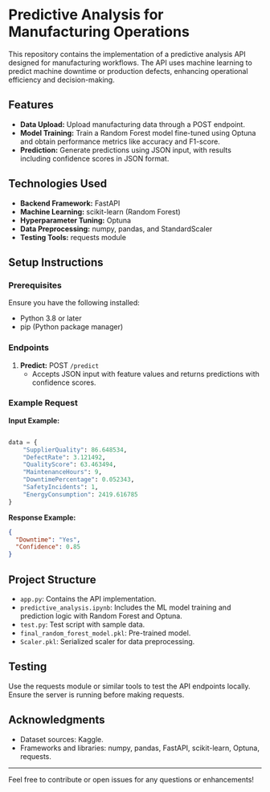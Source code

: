 # Predictive Analysis for Manufacturing Operations

This repository contains the implementation of a predictive analysis API designed for manufacturing workflows. The API uses machine learning to predict machine downtime or production defects, enhancing operational efficiency and decision-making.

## Features
- **Data Upload:** Upload manufacturing data through a POST endpoint.
- **Model Training:** Train a Random Forest model fine-tuned using Optuna and obtain performance metrics like accuracy and F1-score.
- **Prediction:** Generate predictions using JSON input, with results including confidence scores in JSON format.

## Technologies Used
- **Backend Framework:** FastAPI
- **Machine Learning:** scikit-learn (Random Forest)
- **Hyperparameter Tuning:** Optuna
- **Data Preprocessing:** numpy, pandas, and StandardScaler
- **Testing Tools:** requests module

## Setup Instructions

### Prerequisites
Ensure you have the following installed:
- Python 3.8 or later
- pip (Python package manager)


### Endpoints
1. **Predict:** POST `/predict`
   - Accepts JSON input with feature values and returns predictions with confidence scores.

### Example Request
**Input Example:**
```python

data = {
    "SupplierQuality": 86.648534,
    "DefectRate": 3.121492,
    "QualityScore": 63.463494,
    "MaintenanceHours": 9,
    "DowntimePercentage": 0.052343,
    "SafetyIncidents": 1,
    "EnergyConsumption": 2419.616785
}
```
**Response Example:**
```json
{
  "Downtime": "Yes",
  "Confidence": 0.85
}
```

## Project Structure
- `app.py`: Contains the API implementation.
- `predictive_analysis.ipynb`: Includes the ML model training and prediction logic with Random Forest and Optuna.
- `test.py`: Test script with sample data.
- `final_random_forest_model.pkl`: Pre-trained model.
- `Scaler.pkl`: Serialized scaler for data preprocessing.

## Testing
Use the requests module or similar tools to test the API endpoints locally. Ensure the server is running before making requests.

## Acknowledgments
- Dataset sources: Kaggle.
- Frameworks and libraries: numpy, pandas, FastAPI, scikit-learn, Optuna, requests.

---
Feel free to contribute or open issues for any questions or enhancements!

